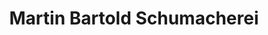 ---
title: "Martin Bartold Schumacherei"
url: /hamburg/martin-bartold-schumacherei/
shop: Schuhe
---